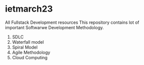 # ietmarch23
All Fullstack Development resources
 This repository contains lot of important Softwarwe Development Methodology.
 <ol>
  <li> SDLC</li>
  <li> Waterfall model</li>
  <li> Spiral Model</li>
  <li> Agile Methodology</li>
  <li> Cloud Computing</li>
  
</ol>
